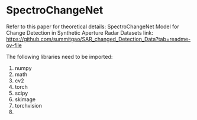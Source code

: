 # SpectroChangeNet
Refer to this paper for theoretical details: SpectroChangeNet Model for Change Detection in Synthetic Aperture Radar
Datasets link: https://github.com/summitgao/SAR_changed_Detection_Data?tab=readme-ov-file

The following libraries need to be imported:
1. numpy
2. math
3. cv2
4. torch
5. scipy
6. skimage
7. torchvision
8. 
